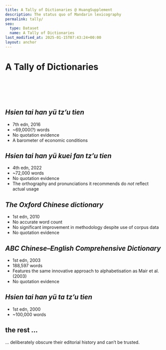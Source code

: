 ```yaml
---
title: A Tally of Dictionaries @ HuangSupplement
description: The status quo of Mandarin lexicography
permalink: tally/
seo:
  type: Dataset
  name: A Tally of Dictionaries
last_modified_at: 2025-01-15T07:43:24+00:00
layout: anchor
---
```

# A Tally of Dictionaries
&nbsp;  
&nbsp;  
&nbsp;  
&nbsp;  
## _Hsien tai han yü tz’u tien_

- 7th edn, 2016
- ~69,000(?) words
- No quotation evidence
- A barometer of economic conditions

## _Hsien tai han yü kuei fan tz’u tien_

- 4th edn, 2022
- ~72,000 words
- No quotation evidence
- The orthography and pronunciations it recommends do _not_ reflect actual usage

## _The Oxford Chinese dictionary_

- 1st edn, 2010
- No accurate word count 
- No significant improvement in methodology despite use of corpus data
- No quotation evidence

## _ABC Chinese–English Comprehensive Dictionary_

- 1st edn, 2003
- 188,597 words
- Features the same innovative approach to alphabetisation as Mair et al. (2003)
- No quotation evidence

## _Hsien tai han yü ta tz’u tien_

- 1st edn, 2000
- ~100,000 words

## the rest …
… deliberately obscure their editorial history and can’t be trusted.
